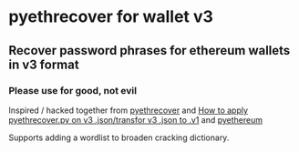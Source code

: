 # pyethrecover for wallet v3
## Recover password phrases for ethereum wallets in v3 format

### Please use for good, not evil

Inspired / hacked together from [pyethrecover](https://github.com/burjorjee/pyethrecover) and [How to apply pyethrecover.py on v3 .json/transfor v3 .json to .v1](http://ethereum.stackexchange.com/questions/6845/how-to-apply-pyethrecover-py-on-v3-json-transfor-v3-json-to-v1/12249#12249) and [pyethereum](https://github.com/ethereum/pyethereum)

Supports adding a wordlist to broaden cracking dictionary.
